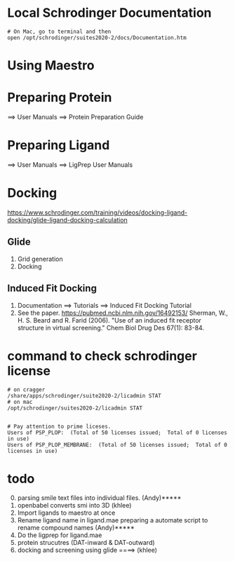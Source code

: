 #  Local Schrodinger Documentation

    # On Mac, go to terminal and then
    open /opt/schrodinger/suites2020-2/docs/Documentation.htm

# Using Maestro


# Preparing Protein 
==> User Manuals ==> Protein Preparation Guide

# Preparing Ligand
==> User Manuals ==> LigPrep User Manuals

# Docking
https://www.schrodinger.com/training/videos/docking-ligand-docking/glide-ligand-docking-calculation

## Glide
1. Grid generation
2. Docking

## Induced Fit Docking
1. Documentation ==>  Tutorials ==>  Induced Fit Docking Tutorial
2. See the paper. https://pubmed.ncbi.nlm.nih.gov/16492153/
   Sherman, W., H. S. Beard and R. Farid (2006). "Use of an induced fit receptor structure in virtual screening." Chem Biol Drug Des 67(1): 83-84.


# command to check schrodinger license

    # on cragger
    /share/apps/schrodinger/suite2020-2/licadmin STAT
    # on mac
    /opt/schrodinger/suites2020-2/licadmin STAT


    # Pay attention to prime liceses.
    Users of PSP_PLOP:  (Total of 50 licenses issued;  Total of 0 licenses in use)
    Users of PSP_PLOP_MEMBRANE:  (Total of 50 licenses issued;  Total of 0 licenses in use)




# todo
0. parsing smile text files into individual files. (Andy)*****
1. openbabel converts smi into 3D (khlee)
2. Import ligands to maestro at once 
3. Rename ligand name in ligand.mae 
   preparing a automate script to rename compound names (Andy)*****
4. Do the ligprep for ligand.mae
5. protein strucutres (DAT-inward & DAT-outward)
6. docking and screening using glide ====> (khlee)





